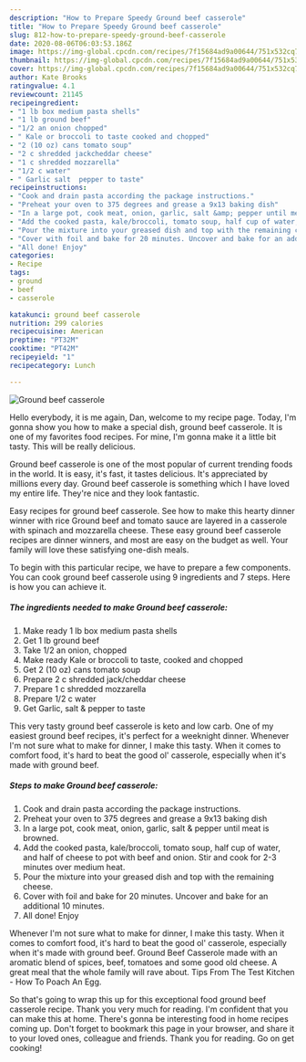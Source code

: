 ```yaml
---
description: "How to Prepare Speedy Ground beef casserole"
title: "How to Prepare Speedy Ground beef casserole"
slug: 812-how-to-prepare-speedy-ground-beef-casserole
date: 2020-08-06T06:03:53.186Z
image: https://img-global.cpcdn.com/recipes/7f15684ad9a00644/751x532cq70/ground-beef-casserole-recipe-main-photo.jpg
thumbnail: https://img-global.cpcdn.com/recipes/7f15684ad9a00644/751x532cq70/ground-beef-casserole-recipe-main-photo.jpg
cover: https://img-global.cpcdn.com/recipes/7f15684ad9a00644/751x532cq70/ground-beef-casserole-recipe-main-photo.jpg
author: Kate Brooks
ratingvalue: 4.1
reviewcount: 21145
recipeingredient:
- "1 lb box medium pasta shells"
- "1 lb ground beef"
- "1/2 an onion chopped"
- " Kale or broccoli to taste cooked and chopped"
- "2 (10 oz) cans tomato soup"
- "2 c shredded jackcheddar cheese"
- "1 c shredded mozzarella"
- "1/2 c water"
- " Garlic salt  pepper to taste"
recipeinstructions:
- "Cook and drain pasta according the package instructions."
- "Preheat your oven to 375 degrees and grease a 9x13 baking dish"
- "In a large pot, cook meat, onion, garlic, salt &amp; pepper until meat is browned."
- "Add the cooked pasta, kale/broccoli, tomato soup, half cup of water, and half of cheese to pot with beef and onion. Stir and cook for 2-3 minutes over medium heat."
- "Pour the mixture into your greased dish and top with the remaining cheese."
- "Cover with foil and bake for 20 minutes. Uncover and bake for an additional 10 minutes."
- "All done! Enjoy"
categories:
- Recipe
tags:
- ground
- beef
- casserole

katakunci: ground beef casserole 
nutrition: 299 calories
recipecuisine: American
preptime: "PT32M"
cooktime: "PT42M"
recipeyield: "1"
recipecategory: Lunch

---
```



![Ground beef casserole](https://img-global.cpcdn.com/recipes/7f15684ad9a00644/751x532cq70/ground-beef-casserole-recipe-main-photo.jpg)

Hello everybody, it is me again, Dan, welcome to my recipe page. Today, I'm gonna show you how to make a special dish, ground beef casserole. It is one of my favorites food recipes. For mine, I'm gonna make it a little bit tasty. This will be really delicious.

Ground beef casserole is one of the most popular of current trending foods in the world. It is easy, it's fast, it tastes delicious. It's appreciated by millions every day. Ground beef casserole is something which I have loved my entire life. They're nice and they look fantastic.

Easy recipes for ground beef casserole. See how to make this hearty dinner winner with rice Ground beef and tomato sauce are layered in a casserole with spinach and mozzarella cheese. These easy ground beef casserole recipes are dinner winners, and most are easy on the budget as well. Your family will love these satisfying one-dish meals.


To begin with this particular recipe, we have to prepare a few components. You can cook ground beef casserole using 9 ingredients and 7 steps. Here is how you can achieve it.

<!--inarticleads1-->

##### The ingredients needed to make Ground beef casserole:

1. Make ready 1 lb box medium pasta shells
1. Get 1 lb ground beef
1. Take 1/2 an onion, chopped
1. Make ready  Kale or broccoli to taste, cooked and chopped
1. Get 2 (10 oz) cans tomato soup
1. Prepare 2 c shredded jack/cheddar cheese
1. Prepare 1 c shredded mozzarella
1. Prepare 1/2 c water
1. Get  Garlic, salt &amp; pepper to taste


This very tasty ground beef casserole is keto and low carb. One of my easiest ground beef recipes, it&#39;s perfect for a weeknight dinner. Whenever I&#39;m not sure what to make for dinner, I make this tasty. When it comes to comfort food, it&#39;s hard to beat the good ol&#39; casserole, especially when it&#39;s made with ground beef. 

<!--inarticleads2-->

##### Steps to make Ground beef casserole:

1. Cook and drain pasta according the package instructions.
1. Preheat your oven to 375 degrees and grease a 9x13 baking dish
1. In a large pot, cook meat, onion, garlic, salt &amp; pepper until meat is browned.
1. Add the cooked pasta, kale/broccoli, tomato soup, half cup of water, and half of cheese to pot with beef and onion. Stir and cook for 2-3 minutes over medium heat.
1. Pour the mixture into your greased dish and top with the remaining cheese.
1. Cover with foil and bake for 20 minutes. Uncover and bake for an additional 10 minutes.
1. All done! Enjoy


Whenever I&#39;m not sure what to make for dinner, I make this tasty. When it comes to comfort food, it&#39;s hard to beat the good ol&#39; casserole, especially when it&#39;s made with ground beef. Ground Beef Casserole made with an aromatic blend of spices, beef, tomatoes and some good old cheese. A great meal that the whole family will rave about. Tips From The Test Kitchen - How To Poach An Egg. 

So that's going to wrap this up for this exceptional food ground beef casserole recipe. Thank you very much for reading. I'm confident that you can make this at home. There's gonna be interesting food in home recipes coming up. Don't forget to bookmark this page in your browser, and share it to your loved ones, colleague and friends. Thank you for reading. Go on get cooking!
